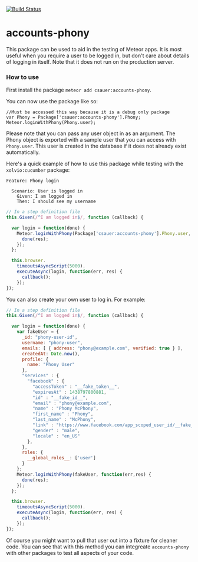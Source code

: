 [![Build Status](https://travis-ci.org/practicalmeteor/meteor-munit.svg?branch=master)](https://travis-ci.org/practicalmeteor/meteor-munit)

# accounts-phony

This package can be used to aid in the testing of Meteor apps. It is most useful when you require a user to be logged in, but don't care about details of logging in itself. Note that it does not run on the production server. 

### How to use

First install the package `meteor add csauer:accounts-phony`. 

You can now use the package like so:

```
//Must be accessed this way because it is a debug only package
var Phony = Package['csauer:accounts-phony'].Phony;
Meteor.loginWithPhony(Phony.user);
```

Please note that you can pass any user object in as an argument. The Phony object is exported with a sample user that you can access with `Phony.user`. This user is created in the database if it does not already exist automatically. 

Here's a quick example of how to use this package while testing with the `xolvio:cucumber` package:

```cucumber
Feature: Phony login
  
  Scenario: User is logged in
    Given: I am logged in
    Then: I should see my username
```

```javascript
// In a step definition file
this.Given(/^I am logged in$/, function (callback) {

  var login = function(done) {
    Meteor.loginWithPhony(Package['csauer:accounts-phony'].Phony.user, function(err,res) {
      done(res);
    });
  };

  this.browser.
    timeoutsAsyncScript(5000).
    executeAsync(login, function(err, res) {
      callback();
    });
});
```

You can also create your own user to log in. For example:

```javascript
// In a step definition file
this.Given(/^I am logged in$/, function (callback) {

  var login = function(done) {
    var fakeUser = {
      _id: "phony-user-id",
      username: "phony-user",
      emails: [ { address: "phony@example.com", verified: true } ],
      createdAt: Date.now(),
      profile: {
        name: "Phony User"
      },
      "services" : {
        "facebook" : {
          "accessToken" : "__fake_token__",
          "expiresAt" : 1438797800881,
          "id" : "__fake_id__",
          "email" : "phony@example.com",
          "name" : "Phony McPhony",
          "first_name" : "Phony",
          "last_name" : "McPhony",
          "link" : "https://www.facebook.com/app_scoped_user_id/__fake_id__/",
          "gender" : "male",
          "locale" : "en_US"
        },
      },
      roles: {
        __global_roles__: ['user']
      }
    };
    Meteor.loginWithPhony(fakeUser, function(err,res) {
      done(res);
    });
  };

  this.browser.
    timeoutsAsyncScript(5000).
    executeAsync(login, function(err, res) {
      callback();
    });
});
```

Of course you might want to pull that user out into a fixture for cleaner code. You can see that with this method you can integreate `accounts-phony` with other packages to test all aspects of your code.
